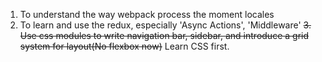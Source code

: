 1. To understand the way webpack process the moment locales
2. To learn and use the redux, especially 'Async Actions', 'Middleware'
~~3. Use css modules to write navigation bar, sidebar, and introduce a grid system for layout(No flexbox now)~~ Learn CSS first.
